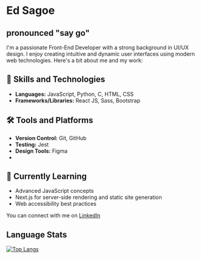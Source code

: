 # Ed Sagoe 
## pronounced "say go"
I'm a passionate Front-End Developer with a strong background in UI/UX design. I enjoy creating intuitive and dynamic user interfaces using modern web technologies. Here's a bit about me and my work:

## 🚀 Skills and Technologies

- **Languages:** JavaScript, Python, C, HTML, CSS
- **Frameworks/Libraries:** React JS, Sass, Bootstrap

## 🛠️ Tools and Platforms

- **Version Control:** Git, GitHub
- **Testing:** Jest
- **Design Tools:** Figma
- 
## 🌱 Currently Learning

- Advanced JavaScript concepts
- Next.js for server-side rendering and static site generation
- Web accessibility best practices

You can connect with me on [LinkedIn](https://linkedin.com/in/edmund-sagoe)

Language Stats
---
[![Top Langs](https://github-readme-stats.vercel.app/api/top-langs/?username=edfvr&layout=compact&theme=tokyonight&show_icons=true)](https://github.com/anuraghazra/github-readme-stats)
